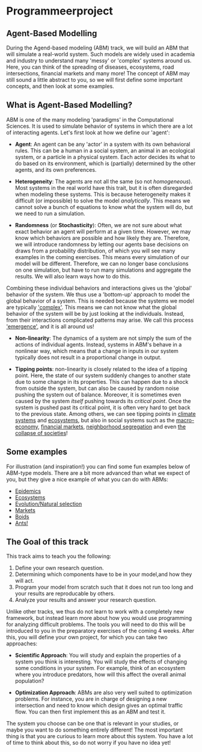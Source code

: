 # Programmeerproject

## Agent-Based Modelling


During the Agend-based modeling (ABM) track, we will build an ABM that will simulate a real-world system. Such models are widely used in academia and industry to understand many 'messy' or 'complex' systems around us. Here, you can think of the spreading of diseases, ecosystems, road intersections, financial markets and many more! The concept of ABM may still sound a little abstract to you, so we will first define some important concepts, and then look at some examples.


## What is Agent-Based Modelling?

ABM is one of the many modeling 'paradigms' in the Computational Sciences. It is used to simulate behavior of systems in which there are a lot of interacting agents. Let's first look at how we define our 'agent':

- **Agent**: An agent can be any 'actor' in a system with its own behavioral rules. This can be a human in a social system, an animal in an ecological system, or a particle in a physical system. Each actor decides its what to do based on its environment, which is (partially) determined by the other agents, and its own preferences.

- **Heterogeneity**: The agents are not all the same (so not *homogeneous*). Most systems in the real world have this trait, but it is often disregarded when modeling these systems. This is because heterogeneity makes it difficult (or impossible) to solve the model *analytically*. This means we cannot solve a bunch of equations to know what the system will do, but we need to run a simulation.

- **Randomness** (or **Stochasticity**): Often, we are not sure about what exact behavior an agent will perform at a given time. However, we may know which behaviors are possible and how likely they are. Therefore, we will introduce randomness by letting our agents base decisions on draws from a probability distribution, of which you will see many examples in the coming exercises. This means every simulation of our model will be different. Therefore, we can no longer base conclusions on one simulation, but have to run many simulations and aggregate the results. We will also learn ways how to do this.


Combining these individual behaviors and interactions gives us the 'global' behavior of the system. We thus use a 'bottom-up' approach to model the global behavior of a system. This is needed because the systems we model are typically ['complex'](https://en.wikipedia.org/wiki/Complex_system). This means we can not know what the global behavior of the system will be by just looking at the individuals. Instead, from their interactions complicated patterns may arise. We call this process ['emergence'](https://en.wikipedia.org/wiki/Emergence), and it is all around us!

- **Non-linearity**: The dynamics of a system are not simply the sum of the actions of individual agents. Instead, systems in ABM's behave in a nonlinear way, which means that a change in inputs in our system typically does not result in a proportional change in output.

- **Tipping points**: non-linearity is closely related to the idea of a tipping point. Here, the state of our system suddenly changes to another state due to some change in its properties. This can happen due to a shock from outside the system, but can also be caused by random noise pushing the system out of balance. Moreover, it is sometimes even caused by the system *itself* pushing towards its *critical point*. Once the system is pushed past its critical point, it is often very hard to get back to the previous state. Among others, we can see tipping points in [climate systems](https://www.nature.com/articles/d41586-019-03595-0) and [ecosystems](https://www.nature.com/articles/s41559-019-0797-2), but also in social systems such as the [macro-economy](https://www.sciencedirect.com/science/article/pii/S0165188914001924?casa_token=dhrXc4LLVZUAAAAA:fEvzIv82t5CuF3oV567rIDR3i9l3YTOb6NoTC4Nv3v6i6tMc4KuEvDIOzvRgGWdsegtzsAiv9bM), [financial markets](https://onlinelibrary.wiley.com/doi/abs/10.1111/j.1540-6261.1991.tb04646.x), [neighborhood segregation](https://link.springer.com/article/10.2307/2061333) and even [the collapse of societies](https://journals.sagepub.com/doi/abs/10.1177/095169280201400203?casa_token=MvXUnPrnoBkAAAAA:93ZOz2DBH9-s--XBaUpqSTyA0GhIvaNt4-G2sDqVLYf5lrH4-_A6kJb_Psjxy76qG-2-8FTrSK4dgg)!


## Some examples

For illustration (and inspiration!) you can find some fun examples below of ABM-type models. There are a bit more advanced than what we expect of you, but they give a nice example of what you can do with ABMs:

- [Epidemics](https://www.youtube.com/watch?v=7OLpKqTriio&t=197s)
- [Ecosystems](https://www.youtube.com/watch?v=r_It_X7v-1E&t=238s)
- [Evolution/Natural selection](https://www.youtube.com/watch?v=0ZGbIKd0XrM)
- [Markets](https://www.youtube.com/watch?v=PNtKXWNKGN8&t=420s)
- [Boids](https://www.youtube.com/watch?v=bqtqltqcQhw&t=6s)
- [Ants!](https://www.youtube.com/watch?v=81GQNPJip2Y)


## The Goal of this track

This track aims to teach you the following:
 1. Define your own research question.
 2. Determining which components have to be in your model,and how they  will act.
 3. Program your model from scratch such that it does not run too long and your results are reproducable by others.
 4. Analyze your results and answer your research question.

Unlike other tracks, we thus do not learn to work with a completely new framework, but instead learn more about how you would use programming for analyzing difficult problems. The tools you will need to do this will be introduced to you in the preparatory exercises of the coming 4 weeks. After this, you will define your own project, for which you can take two approaches:

* **Scientific Approach**: You will study and explain the properties of a system you think is interesting. You will study the effects of changing some conditions in your system. For example, think of an ecosystem where you introduce predators, how will this affect the overall animal population?

* **Optimization Approach**: ABMs are also very well suited to optimization problems. For instance, you are in charge of designing a new intersection and need to know which design gives an optimal traffic flow. You can then first implement this as an ABM and test it.

The system you choose can be one that is relevant in your studies, or maybe you want to do something entirely different! The most important thing is that you are curious to learn more about this system. You have a lot of time to think about this, so do not worry if you have no idea yet!